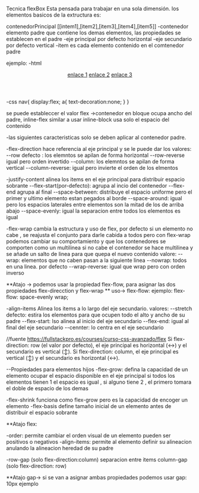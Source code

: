 Tecnica flexBox
Esta pensada para trabajar en una sola dimensión.
los elementos basicos de la extructura es:

contenedorPrincipal [[intem1],[item2],[item3],[item4],[item5]]
-contenedor elemento padre que contiene los demas elementos, las propiedades se establecen en el padre
-eje principal por defecto horizontal 
-eje secundario por defecto vertical
-item es cada elemento contenido en el comtenedor padre

ejemplo:
-html
<header>
<nav>
<a href="#">enlace 1</a>
<a href="#">enlace 2</a>
<a href="#">enlace 3</a>
</nav>
</header>
-css
nav{
    display:flex;
    a{
        text-decoration:none;
    }
}

se puede estableccer el valor flex ->contenedor en bloque ocupa ancho del padre, inline-flex similar a usar inline-block usa 
solo el espacio del contenido

-las siguientes caracteristicas solo se deben aplicar al contenedor padre.

-flex-direction hace referencia al eje principal y se le puede dar los valores:
--row defecto : los elemntos se apilan de forma horizontal
--row-reverse igual pero orden invertido
--column: los elemntos se apilan de forma vertical
--column-reverse: igual pero invierte el orden de los elmentos

-justify-content
alinea los items en el eje principal para distribuir espacio sobrante
--flex-start(por-defecto): agrupa al incio del contenedor
--flex-end agrupa al final
--space-between: distribuye el espacio uniforme pero el primer y ultimo elemento estan pegados al borde
--space-around: igual pero los espacios laterales entre elementos son la mitad de los de arriba abajo
--space-evenly: igual la separacion entre todos los elementos es igual

-flex-wrap
cambia la estructura y uso de flex, por defecto si un elemento no cabe , se reajusta el conjunto para darle cabida a todos
pero con flex-wrap podemos cambiar su comportamiento y que los contenedores se comporten como un multilinea
si no cabe el contenedor se hace multilinea y se añade un salto de linea para que quepa el nuevo contenido
valore:
--wrap: elementos que no caben pasan a la siguiente linea
--nowrap: todos en una linea. por defecto
--wrap-reverse: igual que wrap pero con orden inverso

**Atajo -> podemos usar la propiedad flex-flow, para asignar las dos propiedades flex-direcction y flex-wrap
** uso-> flex-flow: <flex-direction> <flex-wrap>
ejemplo: flex-flow: space-evenly wrap;

-align-items
Alinea los items a lo largo del eje secundario.
valores:
--stretch defecto: estira los elementos para que ocupen todo el alto y ancho de su padre
--flex-start: lso alinea al inicio del eje secundario
--flex-end: igual al final del eje secundario
--cennter: lo centra en el eje secundario

//fuente
https://fullstackpro.es/courses/curso-css-avanzado/flex
Si flex-direction: row (el valor por defecto), el eje principal es horizontal (↔️) y el secundario es vertical (↕️).
Si flex-direction: column, el eje principal es vertical (↕️) y el secundario es horizontal (↔️).


--Propiedades para elementos hijos
-flex-grow: defina la capacidad de un elemento ocupar el espacio disponible en el eje principal
si todos los elementos tienen 1 el espacio es igual , si alguno tiene 2 , el primero tomara el doble de espacio de los demas

-flex-shrink funciona como flex-grow pero es la capacidad de encoger un elemento
-flex-basis define tamaño inicial de un elemento antes de distribuir el espacio sobrante

**Atajo flex: <flex-grow> <flex-shrink> <flex-basis>

-order: permite cambiar el orden visual de un elemento pueden ser positivos o negativos
-align-items: permite al elemento definir su alineacion anulando la alineacion heredad de su padre

-row-gap (solo flex-direction:column) separacion entre items
column-gap (solo flex-direction: row)

**Atajo gap-> si se van a asignar ambas propiedades podemos usar  gap: 10px ejemplo